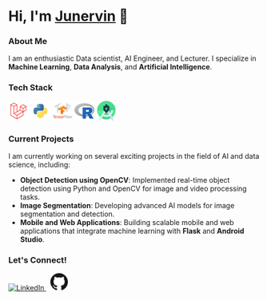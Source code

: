 # Hi, I'm [Junervin](https://github.com/junervin12) 👋

### About Me
I am an enthusiastic Data scientist, AI Engineer, and Lecturer. I specialize in **Machine Learning**, **Data Analysis**, and **Artificial Intelligence**. 

### Tech Stack
<code><img height="40" alt="laravel" src="https://raw.githubusercontent.com/github/explore/main/topics/laravel/laravel.png"></code>
<code><img height="40" alt="python" src="https://raw.githubusercontent.com/github/explore/main/topics/python/python.png"></code>
<code><img height="40" alt="tensorflow" src="https://raw.githubusercontent.com/github/explore/main/topics/tensorflow/tensorflow.png"></code>
<code><img height="40" alt="r-studio" src="https://raw.githubusercontent.com/github/explore/main/topics/r/r.png"></code>
<code><img height="40" alt="android-studio" src="https://raw.githubusercontent.com/github/explore/main/topics/android-studio/android-studio.png"></code>

### Current Projects
I am currently working on several exciting projects in the field of AI and data science, including:
- **Object Detection using OpenCV**: Implemented real-time object detection using Python and OpenCV for image and video processing tasks.
- **Image Segmentation**: Developing advanced AI models for image segmentation and detection.
- **Mobile and Web Applications**: Building scalable mobile and web applications that integrate machine learning with **Flask** and **Android Studio**.


### Let's Connect!
<a href="https://www.linkedin.com/in/junervin">
  <img height="35" alt="LinkedIn" src="https://upload.wikimedia.org/wikipedia/commons/c/ca/LinkedIn_logo_initials.png">
</a>&nbsp

<a href="https://github.com/junervin12">
  <img height="35" alt="GitHub" src="https://raw.githubusercontent.com/github/explore/main/topics/github/github.png">
</a>


